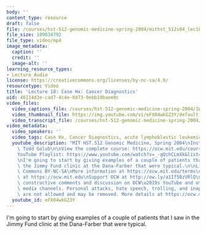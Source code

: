 ```yaml
---
body: ''
content_type: resource
draft: false
file: /courses/hst-512-genomic-medicine-spring-2004/mithst_512s04_lec18_360p_16_9.mp4
file_size: 109034792
file_type: video/mp4
image_metadata:
  caption: ''
  credit: ''
  image-alt: ''
learning_resource_types:
- Lecture Audio
license: https://creativecommons.org/licenses/by-nc-sa/4.0/
resourcetype: Video
title: 'Lecture 18: Case Hx: Cancer Diagnostics'
uid: 46114d3e-cad7-4c4e-8d73-0ebb10baee0c
video_files:
  video_captions_file: /courses/hst-512-genomic-medicine-spring-2004/1WkAQnNDDqNRJE9VTvbtPt6xGW4ifgMbU_transcript.webvtt
  video_thumbnail_file: https://img.youtube.com/vi/eFX04wkGZ3Y/default.jpg
  video_transcript_file: /courses/hst-512-genomic-medicine-spring-2004/1WkAQnNDDqNRJE9VTvbtPt6xGW4ifgMbU_transcript.pdf
video_metadata:
  video_speakers: ''
  video_tags: Case Hx, Cancer Diagnostics, acute lymphoblastic leukemia cells
  youtube_description: "MIT HST.512 Genomic Medicine, Spring 2004\nInstructor: Dr.\
    \ Todd Golub\n\nView the complete course: https://ocw.mit.edu/courses/hst-512-genomic-medicine-spring-2004/\n\
    YouTube Playlist: https://www.youtube.com/watch?v=_-gQchCLmXk&list=PLUl4u3cNGP613PJMNmRjAIdBr76goU1V5\n\
    \nI'm going to start by giving examples of a couple of patients that I saw in\
    \ the Jimmy Fund clinic at the Dana-Farber that were typical.\n\nLicense: Creative\
    \ Commons BY-NC-SA\nMore information at https://ocw.mit.edu/terms\nMore courses\
    \ at https://ocw.mit.edu\nSupport OCW at http://ow.ly/a1If50zVRlQ\n\nWe encourage\
    \ constructive comments and discussion on OCW\u2019s YouTube and other social\
    \ media channels. Personal attacks, hate speech, trolling, and inappropriate comments\
    \ are not allowed and may be removed. More details at https://ocw.mit.edu/comments."
  youtube_id: eFX04wkGZ3Y
---
```

I'm going to start by giving examples of a couple of patients that I saw in the Jimmy Fund clinic at the Dana-Farber that were typical.
